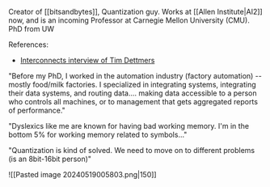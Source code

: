 Creator of [[bitsandbytes]], Quantization guy. 
Works at [[Allen Institute|AI2]] now, and is an incoming Professor at Carnegie Mellon University (CMU).
PhD from UW

References:
- [Interconnects interview of Tim Dettmers](https://youtu.be/0SVmBrbx2Rw?si=yQE6fRE0KW9LpO88)

"Before my PhD, I worked in the automation industry (factory automation) -- mostly food/milk factories. I specialized in integrating systems, integrating their data systems, and routing data.... making data accessible to a person who controls all machines, or to management that gets aggregated reports of performance."

"Dyslexics like me are known for having bad working memory. I'm in the bottom 5% for working memory related to symbols..."

"Quantization is kind of solved. We need to move on to different problems (is an 8bit-16bit person)"


![[Pasted image 20240519005803.png|150]]

